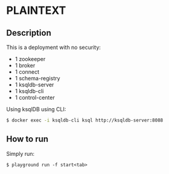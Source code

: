 # PLAINTEXT

## Description

This is a deployment with no security:

* 1 zookeeper
* 1 broker
* 1 connect
* 1 schema-registry
* 1 ksqldb-server
* 1 ksqldb-cli
* 1 control-center

Using ksqlDB using CLI:

```bash
$ docker exec -i ksqldb-cli ksql http://ksqldb-server:8088
```

## How to run

Simply run:

```
$ playground run -f start<tab>
```